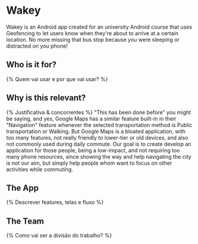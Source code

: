 # Wakey
Wakey is an Android app created for an university Android course that uses Geofencing to let users know when they're about to arrive at a certain location. No more missing that bus stop because you were sleeping or distracted on you phone!

## Who is it for?
{% Quem vai usar e por que vai usar? %}

## Why is this relevant?
{% Justificativa & concorrentes %}
"This has been done before" you might be saying, and yes, Google Maps has a similar feature built-in in their "Navigation" feature whenever the selected transportation method is Public transportation or Walking. But Google Maps is a bloated application, with too many features, not really friendly to lower-tier or old devices, and also not commonly used during daily commute. Our goal is to create develop an application for those people, being a low-impact, and not requiring too many phone resources, since showing the way and help navigating the city is not our aim, but simply help people whom want to focus on other activities while commuting. 

## The App
{% Descrever features, telas e fluxo %}

## The Team
{% Como vai ser a divisão do trabalho? %}
